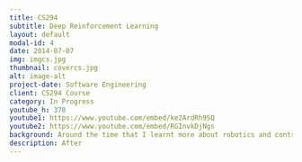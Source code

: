 ```yaml
---
title: CS294
subtitle: Deep Reinforcement Learning 
layout: default
modal-id: 4
date: 2014-07-07
img: imgcs.jpg
thumbnail: covercs.jpg
alt: image-alt
project-date: Software Engineering
client: CS294 Course
category: In Progress
youtube_h: 378
youtube1: https://www.youtube.com/embed/ke2ArdRh9SQ
youtube2: https://www.youtube.com/embed/RGInvkDjNgs
background: Around the time that I learnt more about robotics and controls, there were big push forward in solving robotics controls problem with learning methods. These methods also gave hope for abstract and complex tasks such as robot manipulation in unknown environments. I knew that this was what I wanted to learn so I decided to read the Deep Learning Book, the Reinforcement Learning: Introduction as well as the CS231n Deep Learning course from Stanford. 
description: After
---
```

